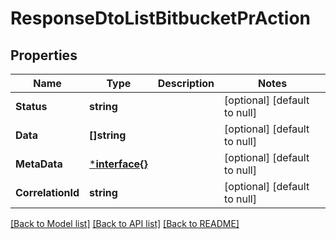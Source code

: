 # ResponseDtoListBitbucketPrAction

## Properties
Name | Type | Description | Notes
------------ | ------------- | ------------- | -------------
**Status** | **string** |  | [optional] [default to null]
**Data** | **[]string** |  | [optional] [default to null]
**MetaData** | [***interface{}**](interface{}.md) |  | [optional] [default to null]
**CorrelationId** | **string** |  | [optional] [default to null]

[[Back to Model list]](../README.md#documentation-for-models) [[Back to API list]](../README.md#documentation-for-api-endpoints) [[Back to README]](../README.md)

